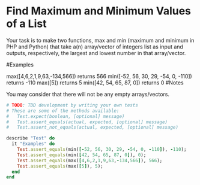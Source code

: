 # Find Maximum and Minimum Values of a List

Your task is to make two functions, max and min (maximum and minimum in PHP and Python) that take a(n) array/vector of integers list as input and outputs, respectively, the largest and lowest number in that array/vector.

#Examples

max([4,6,2,1,9,63,-134,566]) returns 566
min([-52, 56, 30, 29, -54, 0, -110]) returns -110
max([5]) returns 5
min([42, 54, 65, 87, 0]) returns 0
#Notes

You may consider that there will not be any empty arrays/vectors.

```ruby
# TODO: TDD development by writing your own tests
# These are some of the methods available:
#   Test.expect(boolean, [optional] message)
#   Test.assert_equals(actual, expected, [optional] message)
#   Test.assert_not_equals(actual, expected, [optional] message)

describe "Test" do
  it "Examples" do
    Test.assert_equals(min([-52, 56, 30, 29, -54, 0, -110]), -110);
    Test.assert_equals(min([42, 54, 65, 87, 0]), 0);
    Test.assert_equals(max([4,6,2,1,9,63,-134,566]), 566);
    Test.assert_equals(max([5]), 5);
  end
end
```